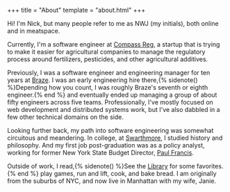+++
title = "About"
template = "about.html"
+++

Hi! I'm Nick, but many people refer to me as NWJ (my initials), both online and in meatspace.

Currently, I'm a software engineer at [Compass Reg](https://www.compassregulatory.com), a startup that is trying to make it easier for agricultural companies to manage the regulatory process around fertilizers, pesticides, and other agricultural additives.

Previously, I was a software engineer and engineering manager for ten years at [Braze](https://www.braze.com). I was an early engineering hire there,{% sidenote() %}Depending how you count, I was roughly Braze's seventh or eighth engineer.{% end %} and eventually ended up managing a group of about fifty engineers across five teams. Professionally, I've mostly focused on web development and distributed systems work, but I've also dabbled in a few other technical domains on the side.

Looking further back, my path into software engineering was somewhat circuitous and meandering. In college, at [Swarthmore](https://en.wikipedia.org/wiki/Swarthmore_College), I studied history and philosophy. And my first job post-graduation was as a policy analyst, working for former New York State Budget Director, [Paul Francis](https://en.wikipedia.org/wiki/Paul_Francis).

Outside of work, I read,{% sidenote() %}See the [Library](/library) for some favorites.{% end %} play games, run and lift, cook, and bake bread.
I am originally from the suburbs of NYC, and now live in Manhattan with my wife, Janie.

